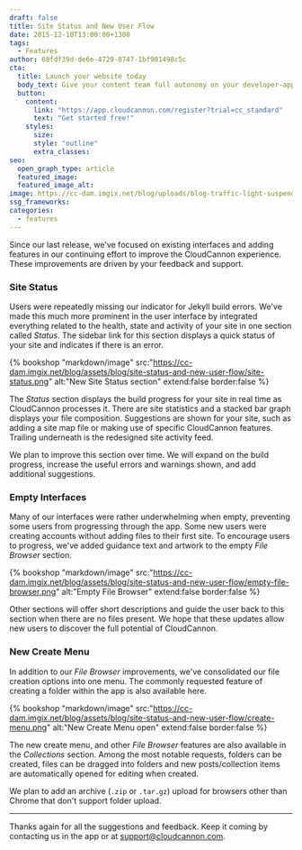 ```yaml
---
draft: false
title: Site Status and New User Flow
date: 2015-12-10T13:00:00+1300
tags:
  - Features
author: 68fdf39d-de6e-4729-8747-1bf901498c5c
cta:
  title: Launch your website today
  body_text: Give your content team full autonomy on your developer-approved tech stack with CloudCannon.
  button:
    content: 
      link: "https://app.cloudcannon.com/register?trial=cc_standard"
      text: "Get started free!"
    styles:
      size:
      style: "outline"
      extra_classes:
seo:
  open_graph_type: article
  featured_image:
  featured_image_alt:
image: https://cc-dam.imgix.net/blog/uploads/blog-traffic-light-suspended.jpg
ssg_frameworks:
categories:
  - features
---
```

Since our last release, we've focused on existing interfaces and adding features in our continuing effort to improve the CloudCannon experience. These improvements are driven by your feedback and support.

### Site Status

Users were repeatedly missing our indicator for Jekyll build errors. We've made this much more prominent in the user interface by integrated everything related to the health, state and activity of your site in one section called *Status*. The sidebar link for this section displays a quick status of your site and indicates if there is an error.

{% bookshop "markdown/image" src:"https://cc-dam.imgix.net/blog/assets/blog/site-status-and-new-user-flow/site-status.png" alt:"New Site Status section" extend:false border:false %}

The *Status* section displays the build progress for your site in real time as CloudCannon processes it. There are site statistics and a stacked bar graph displays your file composition. Suggestions are shown for your site, such as adding a site map file or making use of specific CloudCannon features. Trailing underneath is the redesigned site activity feed.

We plan to improve this section over time. We will expand on the build progress, increase the useful errors and warnings shown, and add additional suggestions.

### Empty Interfaces

Many of our interfaces were rather underwhelming when empty, preventing some users from progressing through the app. Some new users were creating accounts without adding files to their first site. To encourage users to progress, we've added guidance text and artwork to the empty *File Browser* section.

{% bookshop "markdown/image" src:"https://cc-dam.imgix.net/blog/assets/blog/site-status-and-new-user-flow/empty-file-browser.png" alt:"Empty File Browser" extend:false border:false %}

Other sections will offer short descriptions and guide the user back to this section when there are no files present. We hope that these updates allow new users to discover the full potential of CloudCannon.

### New Create Menu

In addition to our *File Browser* improvements, we've consolidated our file creation options into one menu. The commonly requested feature of creating a folder within the app is also available here.

{% bookshop "markdown/image" src:"https://cc-dam.imgix.net/blog/assets/blog/site-status-and-new-user-flow/create-menu.png" alt:"New Create Menu open" extend:false border:false %}

The new create menu, and other *File Browser* features are also available in the *Collections* section. Among the most notable requests, folders can be created, files can be dragged into folders and new posts/collection items are automatically opened for editing when created.

We plan to add an archive (`.zip` or `.tar.gz`) upload for browsers other than Chrome that don't support folder upload.

---

Thanks again for all the suggestions and feedback. Keep it coming by contacting us in the app or at [support@cloudcannon.com](mailto:support@cloudcannon.com).
